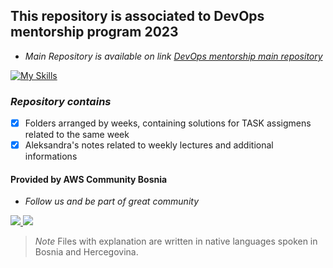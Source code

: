 ## This repository is associated to DevOps mentorship program 2023


- *Main Repository is available on link [DevOps mentorship main repository](https://github.com/allops-solutions/devops-aws-mentorship-program)*

[![My Skills](https://skillicons.dev/icons?i=aws,git,linux,kubernetes,docker)](https://skillicons.dev)

### *Repository contains*
- [x] Folders arranged by weeks, containing solutions for TASK assigmens related to the same week
- [x] Aleksandra's notes related to weekly lectures and additional informations

#### Provided by AWS Community Bosnia
- *Follow us and be part of great community* 
<p align="left">

 <a href="https://www.linkedin.com/company/awsbosnia/?originalSubdomain=ba" target="_blank">
 <img src="https://skillicons.dev/icons?i=linkedin" /> </a>

  <a href="https://twitter.com/awsbosnia" target="_blank">
 <img src="https://skillicons.dev/icons?i=twitter" /> </a>

</p>

>*Note*
> Files with explanation are written in native languages spoken in Bosnia and Hercegovina. 
